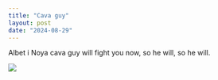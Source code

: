 ```yaml
---
title: "Cava guy"
layout: post
date: "2024-08-29"
---
```


Albet i Noya cava guy will fight you now, so he will, so he will.

![](/assets/images/2024/20240829_115827.jpg)
